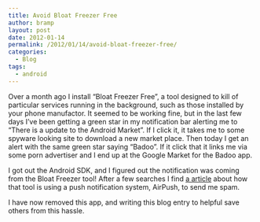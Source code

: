 ```yaml
---
title: Avoid Bloat Freezer Free
author: bramp
layout: post
date: 2012-01-14
permalink: /2012/01/14/avoid-bloat-freezer-free/
categories:
  - Blog
tags:
  - android
---
```

Over a month ago I install &#8220;Bloat Freezer Free&#8221;, a tool designed to kill of particular services running in the background, such as those installed by your phone manufactor. It seemed to be working fine, but in the last few days I&#8217;ve been getting a green star in my notification bar alerting me to &#8220;There is a update to the Android Market&#8221;. If I click it, it takes me to some spyware looking site to download a new market place. Then today I get an alert with the same green star saying &#8220;Badoo&#8221;. If it click that it links me via some porn advertiser and I end up at the Google Market for the Badoo app.

I got out the Android SDK, and I figured out the notification was coming from the Bloat Freezer tool! After a few searches I find [a article][1] about how that tool is using a push notification system, AirPush, to send me spam.

I have now removed this app, and writing this blog entry to helpful save others from this hassle.

 [1]: http://androidunderground.blogspot.com/2011/12/bloat-freezer-abuses-airpush-ads-to_22.html
 
